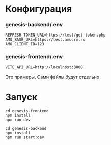 # Конфигурация

### genesis-backend/.env
```
REFRESH_TOKEN_URL=https://test/get-token.php
AMO_BASE_URL=https://test.amocrm.ru
AMO_CLIENT_ID=123
```

### genesis-frontend/.env
```VITE_API_URL=http://localhost:3000```

Это примеры. Сами файлы будут отдельно


# Запуск

```
cd genesis-frontend
npm install
npm run dev
```

```
cd genesis-backend
npm install
npm run start:dev
```




